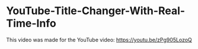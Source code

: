 # YouTube-Title-Changer-With-Real-Time-Info
This video was made for the YouTube video: https://youtu.be/zPg905LozoQ
